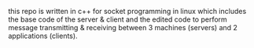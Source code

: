 this repo is written in c++ for socket programming in linux which includes the base code of the server & client and the edited code to perform message transmitting & receiving between 3 machines (servers) and 2 applications (clients). 
